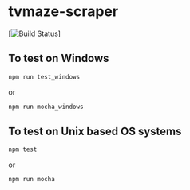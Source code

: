 # tvmaze-scraper

[![Build Status](https://travis-ci.org/rodrigocmoreira/sgt-fields.svg?branch=master)]

## To test on Windows

```sh
npm run test_windows
```

or

```sh
npm run mocha_windows
```

## To test on Unix based OS systems

```sh
npm test
```

or

```sh
npm run mocha
```
